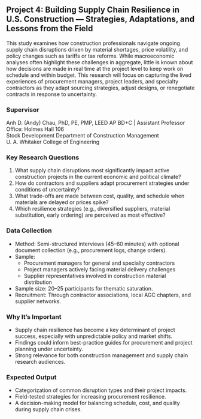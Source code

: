 ## Project 4: Building Supply Chain Resilience in U.S. Construction — Strategies, Adaptations, and Lessons from the Field

This study examines how construction professionals navigate ongoing supply chain disruptions driven by material shortages, price volatility, and policy changes such as tariffs or tax reforms. While macroeconomic analyses often highlight these challenges in aggregate, little is known about how decisions are made in real time at the project level to keep work on schedule and within budget. This research will focus on capturing the lived experiences of procurement managers, project leaders, and specialty contractors as they adapt sourcing strategies, adjust designs, or renegotiate contracts in response to uncertainty.

### Supervisor
Anh D. (Andy) Chau, PhD, PE, PMP, LEED AP BD+C | Assistant Professor   
Office: Holmes Hall 106   
Stock Development Department of Construction Management   
U. A. Whitaker College of Engineering   

### Key Research Questions
1.	What supply chain disruptions most significantly impact active construction projects in the current economic and political climate?
2.	How do contractors and suppliers adapt procurement strategies under conditions of uncertainty?
3.	What trade-offs are made between cost, quality, and schedule when materials are delayed or prices spike?
4.	Which resilience strategies (e.g., diversified suppliers, material substitution, early ordering) are perceived as most effective?

### Data Collection
-	Method: Semi-structured interviews (45–60 minutes) with optional document collection (e.g., procurement logs, change orders).
-	Sample:
    -	Procurement managers for general and specialty contractors
    -	Project managers actively facing material delivery challenges
    -	Supplier representatives involved in construction material distribution
-	Sample size: 20–25 participants for thematic saturation.
-	Recruitment: Through contractor associations, local AGC chapters, and supplier networks.

### Why It’s Important
-	Supply chain resilience has become a key determinant of project success, especially with unpredictable policy and market shifts.
-	Findings could inform best-practice guides for procurement and project planning under uncertainty.
-	Strong relevance for both construction management and supply chain research audiences.

### Expected Output
-	Categorization of common disruption types and their project impacts.
-	Field-tested strategies for increasing procurement resilience.
-	A decision-making model for balancing schedule, cost, and quality during supply chain crises.
